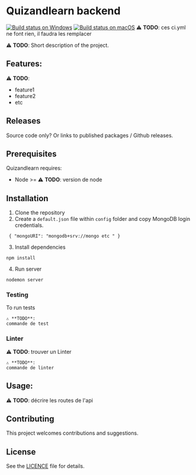 # Quizandlearn backend


[![Build status on Windows](../../workflows/CI-Windows/badge.svg)](../../actions?query=workflow%3ACI-Windows)
[![Build status on macOS](../../workflows/CI-macOS/badge.svg)](../../actions?query=workflow%3ACI-macOS)
⚠️ **TODO**: ces ci.yml ne font rien, il faudra les remplacer

⚠️ **TODO**: Short description of the project.


## Features:
⚠️ **TODO**:
- feature1
- feature2
- etc

## Releases

Source code only? Or links to published packages / Github releases.


## Prerequisites

Quizandlearn requires:

- Node >= ⚠️ **TODO**: version de node

## Installation

1. Clone the repository
2. Create a `default.json` file within `config` folder and copy  MongoDB login credentials.
 
  ` {
   "mongoURI": "mongodb+srv://mongo etc "
   }`

3. Install dependencies

```
npm install
```
4. Run server
```
nodemon server
```

### Testing

To run tests
```
⚠️ **TODO**:
commande de test
```

### Linter

⚠️ **TODO**: trouver un Linter
```
⚠️ **TODO**:
commande de linter
```

## Usage:

⚠️ **TODO**: décrire les routes de l'api

## Contributing

This project welcomes contributions and suggestions.

## License

See the [LICENCE](LICENSE) file for details.